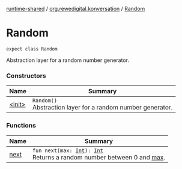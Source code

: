[runtime-shared](../../index.md) / [org.rewedigital.konversation](../index.md) / [Random](./index.md)

# Random

`expect class Random`

Abstraction layer for a random number generator.

### Constructors

| Name | Summary |
|---|---|
| [&lt;init&gt;](-init-.md) | `Random()`<br>Abstraction layer for a random number generator. |

### Functions

| Name | Summary |
|---|---|
| [next](next.md) | `fun next(max: `[`Int`](https://kotlinlang.org/api/latest/jvm/stdlib/kotlin/-int/index.html)`): `[`Int`](https://kotlinlang.org/api/latest/jvm/stdlib/kotlin/-int/index.html)<br>Returns a random number between 0 and [max](https://github.com/rewe-digital-incubator/konversation/blob/master/docs/shared/org.rewedigital.konversation/-random/next/max.md). |
